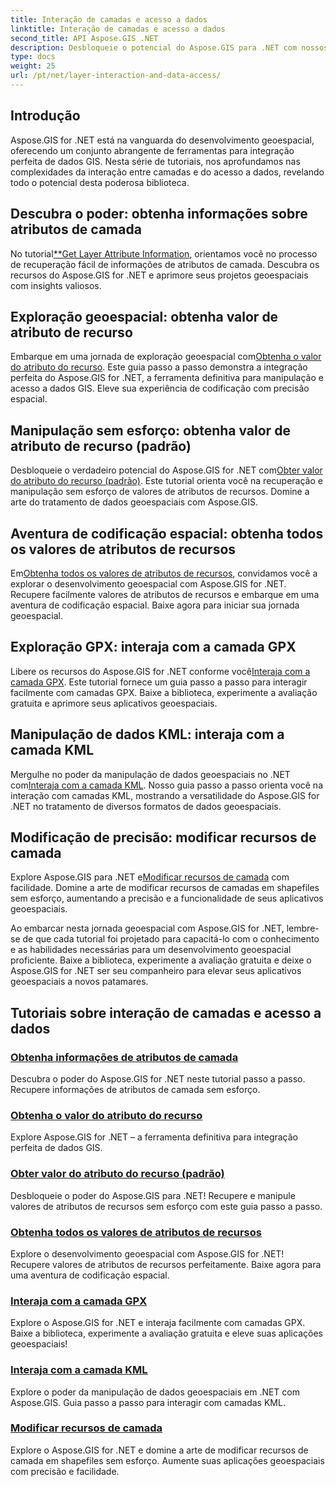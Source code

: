 ```yaml
---
title: Interação de camadas e acesso a dados
linktitle: Interação de camadas e acesso a dados
second_title: API Aspose.GIS .NET
description: Desbloqueie o potencial do Aspose.GIS para .NET com nossos tutoriais de interação de camadas e acesso a dados. Explore o desenvolvimento geoespacial e manipule recursos perfeitamente.
type: docs
weight: 25
url: /pt/net/layer-interaction-and-data-access/
---
```

## Introdução

Aspose.GIS for .NET está na vanguarda do desenvolvimento geoespacial, oferecendo um conjunto abrangente de ferramentas para integração perfeita de dados GIS. Nesta série de tutoriais, nos aprofundamos nas complexidades da interação entre camadas e do acesso a dados, revelando todo o potencial desta poderosa biblioteca.

## Descubra o poder: obtenha informações sobre atributos de camada
 No tutorial[**Get Layer Attribute Information](./get-layer-attribute-information/), orientamos você no processo de recuperação fácil de informações de atributos de camada. Descubra os recursos do Aspose.GIS for .NET e aprimore seus projetos geoespaciais com insights valiosos.

## Exploração geoespacial: obtenha valor de atributo de recurso
Embarque em uma jornada de exploração geoespacial com[Obtenha o valor do atributo do recurso](./get-feature-attribute-value/). Este guia passo a passo demonstra a integração perfeita do Aspose.GIS for .NET, a ferramenta definitiva para manipulação e acesso a dados GIS. Eleve sua experiência de codificação com precisão espacial.

## Manipulação sem esforço: obtenha valor de atributo de recurso (padrão)
 Desbloqueie o verdadeiro potencial do Aspose.GIS for .NET com[Obter valor do atributo do recurso (padrão)](./get-feature-attribute-value-default/). Este tutorial orienta você na recuperação e manipulação sem esforço de valores de atributos de recursos. Domine a arte do tratamento de dados geoespaciais com Aspose.GIS.

## Aventura de codificação espacial: obtenha todos os valores de atributos de recursos
 Em[Obtenha todos os valores de atributos de recursos](./get-all-feature-attribute-values/), convidamos você a explorar o desenvolvimento geoespacial com Aspose.GIS for .NET. Recupere facilmente valores de atributos de recursos e embarque em uma aventura de codificação espacial. Baixe agora para iniciar sua jornada geoespacial.

## Exploração GPX: interaja com a camada GPX
Libere os recursos do Aspose.GIS for .NET conforme você[Interaja com a camada GPX](./interact-with-gpx-layer/). Este tutorial fornece um guia passo a passo para interagir facilmente com camadas GPX. Baixe a biblioteca, experimente a avaliação gratuita e aprimore seus aplicativos geoespaciais.

## Manipulação de dados KML: interaja com a camada KML
 Mergulhe no poder da manipulação de dados geoespaciais no .NET com[Interaja com a camada KML](./interact-with-kml-layer/). Nosso guia passo a passo orienta você na interação com camadas KML, mostrando a versatilidade do Aspose.GIS for .NET no tratamento de diversos formatos de dados geoespaciais.

## Modificação de precisão: modificar recursos de camada
 Explore Aspose.GIS para .NET e[Modificar recursos de camada](./modify-layer-features/) com facilidade. Domine a arte de modificar recursos de camadas em shapefiles sem esforço, aumentando a precisão e a funcionalidade de seus aplicativos geoespaciais.

Ao embarcar nesta jornada geoespacial com Aspose.GIS for .NET, lembre-se de que cada tutorial foi projetado para capacitá-lo com o conhecimento e as habilidades necessárias para um desenvolvimento geoespacial proficiente. Baixe a biblioteca, experimente a avaliação gratuita e deixe o Aspose.GIS for .NET ser seu companheiro para elevar seus aplicativos geoespaciais a novos patamares.

## Tutoriais sobre interação de camadas e acesso a dados
### [Obtenha informações de atributos de camada](./get-layer-attribute-information/)
Descubra o poder do Aspose.GIS for .NET neste tutorial passo a passo. Recupere informações de atributos de camada sem esforço. 
### [Obtenha o valor do atributo do recurso](./get-feature-attribute-value/)
Explore Aspose.GIS for .NET – a ferramenta definitiva para integração perfeita de dados GIS.
### [Obter valor do atributo do recurso (padrão)](./get-feature-attribute-value-default/)
Desbloqueie o poder do Aspose.GIS para .NET! Recupere e manipule valores de atributos de recursos sem esforço com este guia passo a passo.
### [Obtenha todos os valores de atributos de recursos](./get-all-feature-attribute-values/)
Explore o desenvolvimento geoespacial com Aspose.GIS for .NET! Recupere valores de atributos de recursos perfeitamente. Baixe agora para uma aventura de codificação espacial.
### [Interaja com a camada GPX](./interact-with-gpx-layer/)
Explore o Aspose.GIS for .NET e interaja facilmente com camadas GPX. Baixe a biblioteca, experimente a avaliação gratuita e eleve suas aplicações geoespaciais!
### [Interaja com a camada KML](./interact-with-kml-layer/)
Explore o poder da manipulação de dados geoespaciais em .NET com Aspose.GIS. Guia passo a passo para interagir com camadas KML. 
### [Modificar recursos de camada](./modify-layer-features/)
Explore o Aspose.GIS for .NET e domine a arte de modificar recursos de camada em shapefiles sem esforço. Aumente suas aplicações geoespaciais com precisão e facilidade.